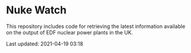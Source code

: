 # Nuke Watch

This repository includes code for retrieving the latest information available on the output of EDF nuclear power plants in the UK.

Last updated: 2021-04-19 03:18